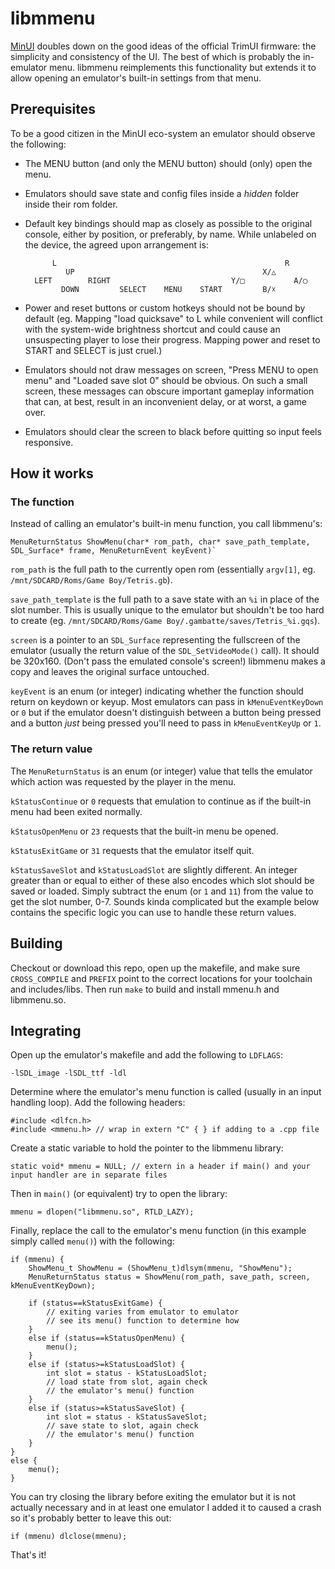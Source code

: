 # libmmenu

[MinUI](https://github.com/shauninman/minui) doubles down on the good ideas of the official TrimUI firmware: the simplicity and consistency of the UI. The best of which is probably the in-emulator menu. libmmenu reimplements this functionality but extends it to allow opening an emulator's built-in settings from that menu.

## Prerequisites

To be a good citizen in the MinUI eco-system an emulator should observe the following:

* The MENU button (and only the MENU button) should (only) open the menu.
* Emulators should save state and config files inside a _hidden_ folder inside their rom folder.
* Default key bindings should map as closely as possible to the original console, either by position, or preferably, by name. While unlabeled on the device, the agreed upon arrangement is:

		    L                                                   R
		       UP                                          X/△
		LEFT        RIGHT                           Y/□           A/◯
		      DOWN         SELECT    MENU    START         B/☓

* Power and reset buttons or custom hotkeys should not be bound by default (eg. Mapping "load quicksave" to L while convenient will conflict with the system-wide brightness shortcut and could cause an unsuspecting player to lose their progress. Mapping power and reset to START and SELECT is just cruel.)
* Emulators should not draw messages on screen, "Press MENU to open menu" and "Loaded save slot 0" should be obvious. On such a small screen, these messages can obscure important gameplay information that can, at best, result in an inconvenient delay, or at worst, a game over.
* Emulators should clear the screen to black before quitting so input feels responsive.

## How it works

### The function

Instead of calling an emulator's built-in menu function, you call libmmenu's:

 	MenuReturnStatus ShowMenu(char* rom_path, char* save_path_template, SDL_Surface* frame, MenuReturnEvent keyEvent)`

`rom_path` is the full path to the currently open rom (essentially `argv[1]`, eg. `/mnt/SDCARD/Roms/Game Boy/Tetris.gb`).

`save_path_template` is the full path to a save state with an `%i` in place of the slot number. This is usually unique to the emulator but shouldn't be too hard to create (eg. `/mnt/SDCARD/Roms/Game Boy/.gambatte/saves/Tetris_%i.gqs`).

`screen` is a pointer to an `SDL_Surface` representing the fullscreen of the emulator (usually the return value of the `SDL_SetVideoMode()` call). It should be 320x160. (Don't pass the emulated console's screen!) libmmenu makes a copy and leaves the original surface untouched.

`keyEvent` is an enum (or integer) indicating whether the function should return on keydown or keyup. Most emulators can pass in `kMenuEventKeyDown` or `0` but if the emulator doesn't distinguish between a button being pressed and a button _just_ being pressed you'll need to pass in `kMenuEventKeyUp` or `1`.

### The return value

The `MenuReturnStatus` is an enum (or integer) value that tells the emulator which action was requested by the player in the menu.

`kStatusContinue` or `0` requests that emulation to continue as if the built-in menu had been exited normally.

`kStatusOpenMenu` or `23` requests that the built-in menu be opened.

`kStatusExitGame` or `31` requests that the emulator itself quit.

`kStatusSaveSlot` and `kStatusLoadSlot` are slightly different. An integer greater than or equal to either of these also encodes which slot should be saved or loaded. Simply subtract the enum (or `1` and `11`) from the value to get the slot number, 0-7. Sounds kinda complicated but the example below contains the specific logic you can use to handle these return values.

## Building

Checkout or download this repo, open up the makefile, and make sure `CROSS_COMPILE` and `PREFIX` point to the correct locations for your toolchain and includes/libs. Then run `make` to build and install mmenu.h and libmmenu.so.

## Integrating

Open up the emulator's makefile and add the following to `LDFLAGS`:

	-lSDL_image -lSDL_ttf -ldl

Determine where the emulator's menu function is called (usually in an input handling loop). Add the following headers:

	#include <dlfcn.h>
	#include <mmenu.h> // wrap in extern "C" { } if adding to a .cpp file

Create a static variable to hold the pointer to the libmmenu library:

	static void* mmenu = NULL; // extern in a header if main() and your input handler are in separate files

Then in `main()` (or equivalent) try to open the library:

	mmenu = dlopen("libmmenu.so", RTLD_LAZY);

Finally, replace the call to the emulator's menu function (in this example simply called `menu()`) with the following:

	if (mmenu) {
		ShowMenu_t ShowMenu = (ShowMenu_t)dlsym(mmenu, "ShowMenu");
		MenuReturnStatus status = ShowMenu(rom_path, save_path, screen, kMenuEventKeyDown);
	
		if (status==kStatusExitGame) {
			// exiting varies from emulator to emulator
			// see its menu() function to determine how
		}
		else if (status==kStatusOpenMenu) {
			menu();
		}
		else if (status>=kStatusLoadSlot) {
			int slot = status - kStatusLoadSlot;
			// load state from slot, again check
			// the emulator's menu() function
		}
		else if (status>=kStatusSaveSlot) {
			int slot = status - kStatusSaveSlot;
			// save state to slot, again check
			// the emulator's menu() function
		}
	}
	else {
		menu();
	}

You can try closing the library before exiting the emulator but it is not actually necessary and in at least one emulator I added it to caused a crash so it's probably better to leave this out:

	if (mmenu) dlclose(mmenu);

That's it!